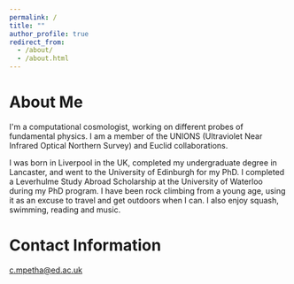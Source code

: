 ```yaml
---
permalink: /
title: ""
author_profile: true
redirect_from: 
  - /about/
  - /about.html
---
```


About Me
======
I'm a computational cosmologist, working on different probes of fundamental physics. I am a member of the UNIONS (Ultraviolet Near Infrared Optical Northern Survey) and Euclid collaborations.

I was born in Liverpool in the UK, completed my undergraduate degree in Lancaster, and went to the University of Edinburgh for my PhD. I completed a Leverhulme Study Abroad Scholarship at the University of Waterloo during my PhD program. I have been rock climbing from a young age, using it as an excuse to travel and get outdoors when I can. I also enjoy squash, swimming, reading and music.


Contact Information
======
c.mpetha@ed.ac.uk

